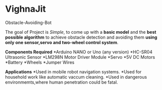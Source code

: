 # VighnaJit
Obstacle-Avoiding-Bot

The goal of Project is *Simple*, to come up with a **basic model** and the **best possible algorithm** to achieve obstacle detection and avoiding them **using only one sensor,servo and two-wheel control system**.

**Components Required**
*Arduino NANO or Uno (any version)
*HC-SR04 Ultrasonic Sensor
*LM298N Motor Driver Module
*Servo
*5V DC Motors
*Battery
*Wheels
*Jumper Wires

**Applications**
*Used in mobile robot navigation systems.
*Used for household work like automatic vaccum cleaning.
*Used in dangerous environmemts,where human penetration could be fatal.
